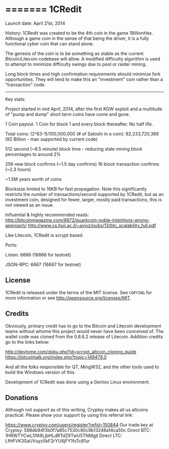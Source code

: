 =======
1CRedit
=======

Launch date: April 21st, 2014 

History:  1CRedit was created to be the 4th coin in the game 1BillionHex.  
Although a game coin in the sense of that being the driver, it is a fully 
functional cyber coin that can stand alone.

The genesis of the coin is to be something as stable as the current 
Bitcoin/Litecoin codebase will allow.  A modified difficulty algorithm is used 
to attempt to minimize difficulty swings due to pool or raider mining.

Long block times and high confirmation requirements should minimize fork 
opportunities.  They will tend to make this an "investment" coin rather than a 
"transaction" code.


----

Key stats:

Project started in mid April, 2014, after the first KGW exploit and a multitude
of "pump and dump" short term coins have come and gone.

1 Coin payout.  1 Coin for block 1 and every block thereafter.  No half life.
 
Total coins:  (2^63-1)/100,000,000 (# of Satoshi in a coin):  92,233,720,368
              (92 Billion - max supported by current code)

512 second (~8.5 minute) block time - reducing stale mining block percentages 
to around 2%

256 new block confirms (~1.5 day confirms)
16 block transaction confirms (~2.3 hours)

~1.5M years worth of coins

Blocksize limited to 16KB for fast propagation.  Note this significantly 
restricts the number of transactions/second supported by 1CRedit, but as an 
investment coin, designed for fewer, larger, mostly paid transactions, this is 
not viewed as an issue.

Influential & highly recommended reads: 
     http://bitcoinmagazine.com/8972/quarkcoin-noble-intentions-wrong-approach/ 
     http://www.cs.huji.ac.il/~avivz/pubs/13/btc_scalability_full.pdf

Like Litecoin, 1CRedit is scrypt based

Ports:

Listen:   6666 (16666 for testnet)

JSON-RPC: 6667 (16667 for testnet)

License
-------

1CRedit is released under the terms of the MIT license. See `COPYING` for more
information or see http://opensource.org/licenses/MIT.


Credits
--------

Obviously, primary credit has to go to the Bitcoin and Litecoin development 
teams without whome this project would never have been conceived of.  The 
wallet code was cloned from the 0.8.6.2 release of Litecoin.  Addition credits 
go to the links below:

http://devtome.com/doku.php?id=scrypt_altcoin_cloning_guide
https://bitcointalk.org/index.php?topic=149479.0

And all the folks responsible for QT, MingW32, and the other tools used to 
build the Windows version of this.

Development of 1CRedit was done using a Gentoo Linux environment.

Donations
----------

Although not support as of this writing, Cryptsy makes all us altcoins 
practical.  Please show your support by using this referral link:

https://www.cryptsy.com/users/register?refid=150844
Our trade key at Cryptsy:  588db94f3b0f7a85c7530c90c9b13246a14ca50c
Direct BTC: 1HRWTYCwL5fA9LjbHLdRTdZ9TwU5TNMgjt
Direct LTC: LfHFVK3SaUVuyz5kF2rYU6jFY1fsTc81ur

